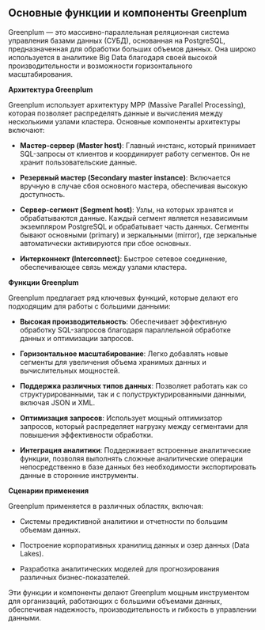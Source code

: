 ## Основные функции и компоненты Greenplum

Greenplum — это массивно-параллельная реляционная система управления базами данных (СУБД), основанная на PostgreSQL, предназначенная для обработки больших объемов данных. Она широко используется в аналитике Big Data благодаря своей высокой производительности и возможности горизонтального масштабирования.

**Архитектура Greenplum**

Greenplum использует архитектуру MPP (Massive Parallel Processing), которая позволяет распределять данные и вычисления между несколькими узлами кластера. Основные компоненты архитектуры включают:

- **Мастер-сервер (Master host)**: Главный инстанс, который принимает SQL-запросы от клиентов и координирует работу сегментов. Он не хранит пользовательские данные.

- **Резервный мастер (Secondary master instance)**: Включается вручную в случае сбоя основного мастера, обеспечивая высокую доступность.

- **Сервер-сегмент (Segment host)**: Узлы, на которых хранятся и обрабатываются данные. Каждый сегмент является независимым экземпляром PostgreSQL и обрабатывает часть данных. Сегменты бывают основными (primary) и зеркальными (mirror), где зеркальные автоматически активируются при сбое основных.

- **Интерконнект (Interconnect)**: Быстрое сетевое соединение, обеспечивающее связь между узлами кластера.

**Функции Greenplum**

Greenplum предлагает ряд ключевых функций, которые делают его подходящим для работы с большими данными:

- **Высокая производительность**: Обеспечивает эффективную обработку SQL-запросов благодаря параллельной обработке данных и оптимизации запросов.

- **Горизонтальное масштабирование**: Легко добавлять новые сегменты для увеличения объема хранимых данных и вычислительных мощностей.

- **Поддержка различных типов данных**: Позволяет работать как со структурированными, так и с полуструктурированными данными, включая JSON и XML.

- **Оптимизация запросов**: Использует мощный оптимизатор запросов, который распределяет нагрузку между сегментами для повышения эффективности обработки.

- **Интеграция аналитики**: Поддерживает встроенные аналитические функции, позволяя выполнять сложные аналитические операции непосредственно в базе данных без необходимости экспортировать данные в сторонние инструменты.

**Сценарии применения**

Greenplum применяется в различных областях, включая:

- Системы предиктивной аналитики и отчетности по большим объемам данных.
  
- Построение корпоративных хранилищ данных и озер данных (Data Lakes).

- Разработка аналитических моделей для прогнозирования различных бизнес-показателей.

Эти функции и компоненты делают Greenplum мощным инструментом для организаций, работающих с большими объемами данных, обеспечивая надежность, производительность и гибкость в управлении данными.
